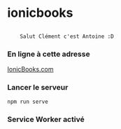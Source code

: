 # ionicbooks

##
```
    Salut Clément c'est Antoine :D
```

### En ligne à cette adresse 

[IonicBooks.com](https://booksmanager-29fde.firebaseapp.com)


### Lancer le serveur
```
npm run serve
```

### Service Worker activé

